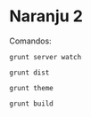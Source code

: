 Naranju 2
======================

Comandos:

    grunt server watch

    grunt dist

    grunt theme

    grunt build